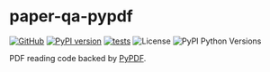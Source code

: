# paper-qa-pypdf

[![GitHub](https://img.shields.io/badge/GitHub-black?logo=github&logoColor=white)](https://github.com/Future-House/paper-qa/tree/main/packages/paper-qa-pypdf)
[![PyPI version](https://badge.fury.io/py/paper-qa-pypdf.svg)](https://badge.fury.io/py/paper-qa-pypdf)
[![tests](https://github.com/Future-House/paper-qa/actions/workflows/tests.yml/badge.svg)](https://github.com/Future-House/paper-qa)
![License](https://img.shields.io/badge/License-Apache_2.0-blue.svg)
![PyPI Python Versions](https://img.shields.io/pypi/pyversions/paper-qa-pypdf)

PDF reading code backed by
[PyPDF](https://github.com/py-pdf/pypdf).
